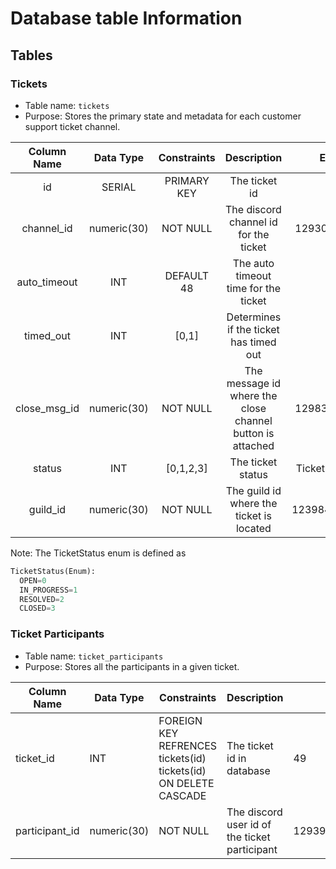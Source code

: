 # Database table Information

## Tables

### Tickets

- Table name: `tickets`
- Purpose: Stores the primary state and metadata for each customer support ticket channel.

| Column Name | Data Type | Constraints | Description | Example |
| :---------------:| :---------------: | :---------------: | :-------------------------------------:| :---------------: |
| id | SERIAL | PRIMARY KEY | The ticket id | 3 |
| channel_id | numeric(30) | NOT NULL | The discord channel id for the ticket | 12930514934123 |
| auto_timeout | INT | DEFAULT 48 | The auto timeout time for the ticket | 48 |
| timed_out | INT | [0,1] | Determines if the ticket has timed out | 1 |
| close_msg_id | numeric(30) | NOT NULL | The message id where the close channel button is attached | 12983719823748 |
| status | INT | [0,1,2,3] | The ticket status |  TicketStatus.OPEN |
| guild_id | numeric(30) | NOT NULL | The guild id where the ticket is located | 123984791823748 |

Note: The TicketStatus enum is defined as

```python
TicketStatus(Enum):
  OPEN=0
  IN_PROGRESS=1
  RESOLVED=2
  CLOSED=3
```

### Ticket Participants

- Table name: `ticket_participants`
- Purpose: Stores all the participants in a given ticket.

| Column Name | Data Type | Constraints | Description | Example |
| --------------- | --------------- | --------------- | --------------- | --------------- |
| ticket_id | INT | FOREIGN KEY REFRENCES tickets(id) tickets(id) ON DELETE CASCADE  | The ticket id in database | 49 |
| participant_id | numeric(30) | NOT NULL | The discord user id of the ticket participant | 1293918324981293489 |
